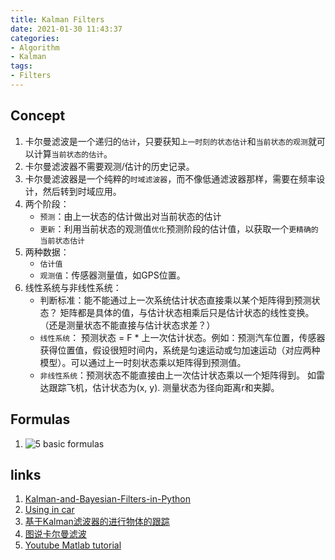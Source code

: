 ```yaml
---
title: Kalman Filters
date: 2021-01-30 11:43:37
categories:
- Algorithm
- Kalman
tags:
- Filters
---
```


## Concept
1. 卡尔曼滤波是一个递归的`估计`，只要获知`上一时刻的状态估计`和`当前状态的观测`就可以计算`当前状态的估计`。
1. 卡尔曼滤波器不需要观测/估计的历史记录。
1. 卡尔曼滤波器是一个纯粹的`时域滤波器`，而不像低通滤波器那样，需要在频率设计，然后转到时域应用。
1. 两个阶段：
   - `预测`：由上一状态的估计做出对当前状态的估计
   - `更新`：利用当前状态的观测值`优化`预测阶段的估计值，以获取一个`更精确的当前状态估计`
1. 两种数据：
   - `估计值`
   - `观测值`：传感器测量值，如GPS位置。
1. 线性系统与非线性系统：
   - 判断标准：能不能通过上一次系统估计状态直接乘以某个矩阵得到预测状态？ 矩阵都是具体的值，与估计状态相乘后只是估计状态的线性变换。（还是测量状态不能直接与估计状态求差？）
   - `线性系统`： 预测状态 = F * 上一次估计状态。例如：预测汽车位置，传感器获得位置值，假设很短时间内，系统是匀速运动或匀加速运动（对应两种模型）。可以通过上一时刻状态乘以矩阵得到预测值。
   - `非线性系统`：预测状态不能直接由上一次估计状态乘以一个矩阵得到。 如雷达跟踪飞机，估计状态为(x, y). 测量状态为径向距离r和夹脚。

## Formulas
1. ![5 basic formulas](/images/kalman/formulas.jpg)

## links
1. [Kalman-and-Bayesian-Filters-in-Python](https://github.com/rlabbe/Kalman-and-Bayesian-Filters-in-Python)
1. [Using in car](https://blog.csdn.net/codesamer/article/details/81191487)
1. [基于Kalman滤波器的进行物体的跟踪](https://www.jianshu.com/p/d51a3a7736ca)
1. [图说卡尔曼滤波](https://zhuanlan.zhihu.com/p/39912633)
1. [Youtube Matlab tutorial](https://www.youtube.com/watch?v=VFXf1lIZ3p8)
